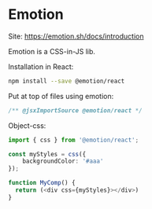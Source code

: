 # Emotion
Site: https://emotion.sh/docs/introduction

Emotion is a CSS-in-JS lib.

Installation in React:
```sh
npm install --save @emotion/react
```

Put at top of files using emotion:
```ts
/** @jsxImportSource @emotion/react */
```

Object-css:
```ts
import { css } from '@emotion/react';

const myStyles = css({
    backgroundColor: '#aaa'
});

function MyComp() {
  return (<div css={myStyles}></div>)
}
```
